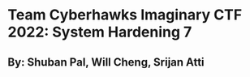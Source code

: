 # Team Cyberhawks Imaginary CTF 2022: System Hardening 7
## By: Shuban Pal, Will Cheng, Srijan Atti
